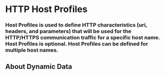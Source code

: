 # HTTP Host Profiles

### Host Profiles is used to define HTTP characteristics (uri, headers, and parameters) that will be used for the HTTP/HTTPS communication traffic for a specific host name. Host Profiles is optional. Host Profiles can be defined for multiple host names.

## About Dynamic Data
